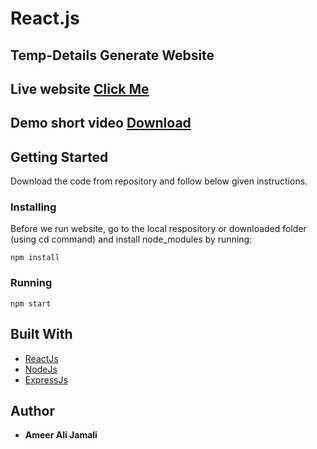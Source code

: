 # React.js
## Temp-Details Generate Website
## Live website  [Click Me](https://temprory-details.netlify.app/)
## Demo short video [ Download ](https://www.mediafire.com/file/c67guiwwks9dlzv/Temp-Details_Demo.mp4/file)
## Getting Started
Download the code from repository and follow below given instructions.


### Installing
Before we run website, go to the local respository or downloaded folder (using cd command) and install node_modules by running:
```
npm install
```

### Running

```
npm start
```

## Built With

* [ReactJs](https://reactjs.org/)
* [NodeJs](https://nodejs.org/en/)
* [ExpressJs](https://expressjs.com)


## Author
* **Ameer Ali Jamali**
